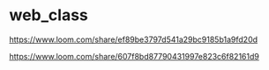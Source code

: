 # web_class
https://www.loom.com/share/ef89be3797d541a29bc9185b1a9fd20d

https://www.loom.com/share/607f8bd87790431997e823c6f82161d9
